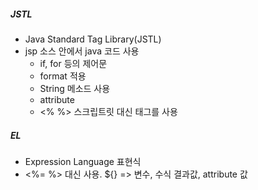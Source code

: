 ##### JSTL
+ Java Standard Tag Library(JSTL)
+ jsp 소스 안에서 java 코드 사용
	+ if, for 등의 제어문
	+ format 적용
	+ String 메소드 사용
	+ attribute
	+ <% %>	스크립트릿 대신 태그를 사용
	
##### EL
+ Expression Language 표현식
+ <%= %> 대신 사용. ${} => 변수, 수식 결과값, attribute 값